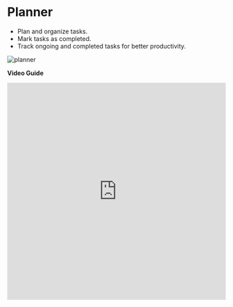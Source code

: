 # Planner


 - Plan and organize tasks.
 - Mark tasks as completed.
 - Track ongoing and completed tasks for better productivity.


![planner](/img/planner.png)  

**Video Guide**

<iframe width="100%" height="500" src="https://www.youtube.com/embed/Pz18wDGzOno?si=4dvHWUWwXB-hU4Xd" title="YouTube video player" frameborder="0" allow="accelerometer; autoplay; clipboard-write; encrypted-media; gyroscope; picture-in-picture; web-share" referrerpolicy="strict-origin-when-cross-origin" allowfullscreen></iframe>